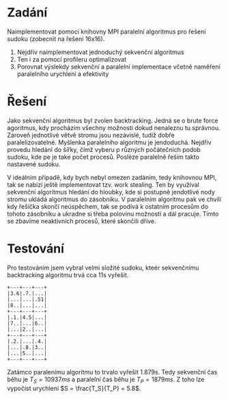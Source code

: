 # Zadání
Naimplementovat pomocí knihovny MPI paralelní algoritmus pro řešení sudoku (zobecnit na řešení 16x16). 
 1. Nejdřív naimplementovat jednoduchý sekvenční algoritmus
 2. Ten i za pomocí profileru optimalizovat
 3. Porovnat výslekdy sekvenční a paralelní implementace včetně naměření paralelního urychlení a efektivity

# Řešení
Jako sekvenční algoritmus byl zvolen backtracking. Jedná se o brute force agoritmus, kdy procházím všechny možnosti dokud nenaleznu tu správnou. Zároveň jednotlivé větvě stromu jsou nezávislé, tudíž dobře paralelizovatelné. Myšlenka paralelního algoritmu je jendoduchá. Nejdřív provedu hledání do šířky, čímž vyberu p různých počátečních podob sudoku, kde pe je take počet procesů. Posléze paralelně řeším takto nastavené sudoku. 

V ideálním případě, kdy bych nebyl omezen zadáním, tedy knihovnou MPI, tak se nabízí ještě implementovat tzv. work stealing. Ten by využíval sekvenční algoritmus hledání do hloubky, kde si postupně jendotlivé nody stromu ukládá algoritmus do zásobníku. V paralelním algoritmu pak ve chvílí kdy řešička skončí neúspěchem, tak se podívá k ostatním procesům do tohoto zásobníku a ukradne si třeba polovinu možností a dál pracuje. Tímto se zbavíme neaktivních procesů, které skončili dříve.

# Testování
Pro testováním jsem vybral velmi složité sudoku, kteér sekvenčnímu backtracking algoritmu trvá cca 11s vyřešit.
```
+---+---+---+
|3.6|.7.|...|
|...|...|.51|
|8..|...|...|
+---+---+---+
|.1.|4.5|...|
|7..|...|6..|
|...|2..|...|
+---+---+---+
|.2.|...|.4.|
|...|.8.|3..|
|...|5..|...|
+---+---+---+
```
Zatámco paralenímu algoritmu to trvalo vyřešit 1.879s. Tedy sekvenční čas běhu je $T_S = 10937ms$ a paralelní čas běhu je $T_P = 1879ms$. Z toho lze vypočíst urychlení $S = \frac{T_S}{T_P} = 5.8$.
